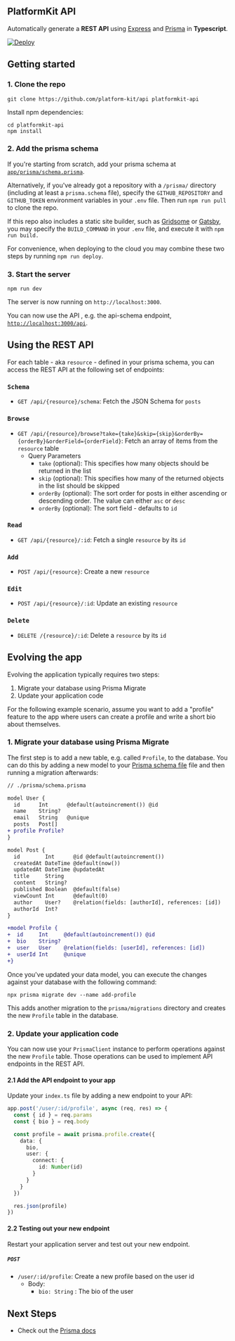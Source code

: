 ## PlatformKit API

Automatically generate a **REST API** using [Express](https://expressjs.com/) and [Prisma](https://www.prisma.io/docs/concepts/components/prisma-client) in **Typescript**. 

[![Deploy](https://www.herokucdn.com/deploy/button.svg)](https://heroku.com/deploy)
## Getting started
### 1. Clone the repo

```
git clone https://github.com/platform-kit/api platformkit-api
```

Install npm dependencies:

```
cd platformkit-api
npm install
```

### 2. Add the prisma schema

If you're starting from scratch, add your prisma schema at [`app/prisma/schema.prisma`](./prisma/schema.prisma).

Alternatively, if you've already got a repository with a `/prisma/` directory (including at least a `prisma.schema` file), specify the `GITHUB_REPOSITORY` and `GITHUB_TOKEN` environment variables in your `.env` file. Then run `npm run pull` to clone the repo.

If this repo also includes a static site builder, such as [Gridsome](https://gridsome.org) or [Gatsby](https://www.gatsbyjs.com), you may specify the `BUILD_COMMAND` in your `.env` file, and execute it with `npm run build.`

For convenience, when deploying to the cloud you may combine these two steps by running `npm run deploy`.


### 3. Start the server

```
npm run dev
```

The server is now running on `http://localhost:3000`. 

You can now use the API , e.g. the api-schema endpoint, [`http://localhost:3000/api`](http://localhost:3000/api).

## Using the REST API

For each table - aka `resource` - defined in your prisma schema, you can access the REST API at the following set of endpoints:

### `Schema` 
- `GET /api/{resource}/schema`: Fetch the JSON Schema for `posts` 

### `Browse`
- `GET /api/{resource}/browse?take={take}&skip={skip}&orderBy={orderBy}&orderField={orderField}`: Fetch an array of items from the `resource` table
  - Query Parameters  
    - `take` (optional): This specifies how many objects should be returned in the list
    - `skip` (optional): This specifies how many of the returned objects in the list should be skipped
    - `orderBy` (optional): The sort order for posts in either ascending or descending order. The value can either `asc` or `desc`
    - `orderBy` (optional): The sort field - defaults to `id`

### `Read` 
- `GET /api/{resource}/:id`: Fetch a single `resource` by its `id`

### `Add`

- `POST /api/{resource}`: Create a new `resource`  

### `Edit`

- `POST /api/{resource}/:id`: Update an existing `resource`

### `Delete`

- `DELETE /{resource}/:id`: Delete a `resource` by its `id`


## Evolving the app

Evolving the application typically requires two steps:

1. Migrate your database using Prisma Migrate
1. Update your application code

For the following example scenario, assume you want to add a "profile" feature to the app where users can create a profile and write a short bio about themselves.

### 1. Migrate your database using Prisma Migrate

The first step is to add a new table, e.g. called `Profile`, to the database. You can do this by adding a new model to your [Prisma schema file](./prisma/schema.prisma) file and then running a migration afterwards:

```diff
// ./prisma/schema.prisma

model User {
  id      Int      @default(autoincrement()) @id
  name    String?
  email   String   @unique
  posts   Post[]
+ profile Profile?
}

model Post {
  id        Int      @id @default(autoincrement())
  createdAt DateTime @default(now())
  updatedAt DateTime @updatedAt
  title     String
  content   String?
  published Boolean  @default(false)
  viewCount Int      @default(0)
  author    User?    @relation(fields: [authorId], references: [id])
  authorId  Int?
}

+model Profile {
+  id     Int     @default(autoincrement()) @id
+  bio    String?
+  user   User    @relation(fields: [userId], references: [id])
+  userId Int     @unique
+}
```

Once you've updated your data model, you can execute the changes against your database with the following command:

```
npx prisma migrate dev --name add-profile
```

This adds another migration to the `prisma/migrations` directory and creates the new `Profile` table in the database.

### 2. Update your application code

You can now use your `PrismaClient` instance to perform operations against the new `Profile` table. Those operations can be used to implement API endpoints in the REST API.

#### 2.1 Add the API endpoint to your app

Update your `index.ts` file by adding a new endpoint to your API:

```ts
app.post('/user/:id/profile', async (req, res) => {
  const { id } = req.params
  const { bio } = req.body

  const profile = await prisma.profile.create({
    data: {
      bio,
      user: {
        connect: {
          id: Number(id)
        }
      }
    }
  })

  res.json(profile)
})
```

#### 2.2 Testing out your new endpoint

Restart your application server and test out your new endpoint.

##### `POST`

- `/user/:id/profile`: Create a new profile based on the user id
  - Body:
    - `bio: String` : The bio of the user

## Next Steps

- Check out the [Prisma docs](https://www.prisma.io/docs)